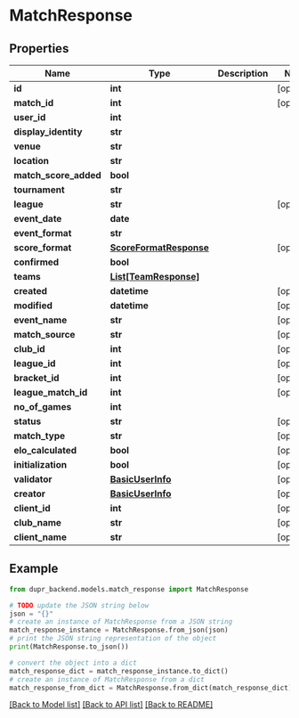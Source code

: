 # MatchResponse


## Properties

Name | Type | Description | Notes
------------ | ------------- | ------------- | -------------
**id** | **int** |  | [optional] 
**match_id** | **int** |  | [optional] 
**user_id** | **int** |  | 
**display_identity** | **str** |  | 
**venue** | **str** |  | 
**location** | **str** |  | 
**match_score_added** | **bool** |  | 
**tournament** | **str** |  | 
**league** | **str** |  | [optional] 
**event_date** | **date** |  | 
**event_format** | **str** |  | 
**score_format** | [**ScoreFormatResponse**](ScoreFormatResponse.md) |  | [optional] 
**confirmed** | **bool** |  | 
**teams** | [**List[TeamResponse]**](TeamResponse.md) |  | 
**created** | **datetime** |  | [optional] 
**modified** | **datetime** |  | [optional] 
**event_name** | **str** |  | [optional] 
**match_source** | **str** |  | [optional] 
**club_id** | **int** |  | [optional] 
**league_id** | **int** |  | [optional] 
**bracket_id** | **int** |  | [optional] 
**league_match_id** | **int** |  | [optional] 
**no_of_games** | **int** |  | 
**status** | **str** |  | [optional] 
**match_type** | **str** |  | [optional] 
**elo_calculated** | **bool** |  | [optional] 
**initialization** | **bool** |  | [optional] 
**validator** | [**BasicUserInfo**](BasicUserInfo.md) |  | [optional] 
**creator** | [**BasicUserInfo**](BasicUserInfo.md) |  | [optional] 
**client_id** | **int** |  | [optional] 
**club_name** | **str** |  | [optional] 
**client_name** | **str** |  | [optional] 

## Example

```python
from dupr_backend.models.match_response import MatchResponse

# TODO update the JSON string below
json = "{}"
# create an instance of MatchResponse from a JSON string
match_response_instance = MatchResponse.from_json(json)
# print the JSON string representation of the object
print(MatchResponse.to_json())

# convert the object into a dict
match_response_dict = match_response_instance.to_dict()
# create an instance of MatchResponse from a dict
match_response_from_dict = MatchResponse.from_dict(match_response_dict)
```
[[Back to Model list]](../README.md#documentation-for-models) [[Back to API list]](../README.md#documentation-for-api-endpoints) [[Back to README]](../README.md)


